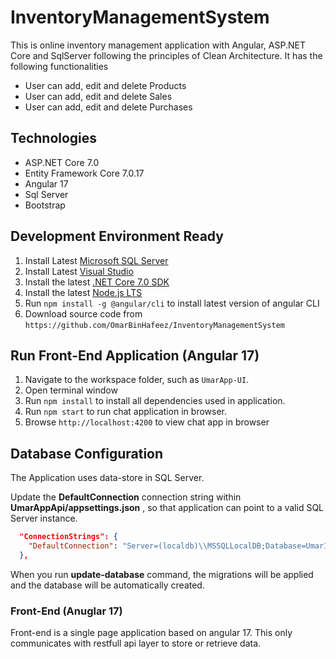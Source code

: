 # InventoryManagementSystem
This is online inventory management application with Angular, ASP.NET Core and SqlServer following the principles of Clean Architecture. It has the following functionalities </br> 
 * User can add, edit and delete Products</br>
 * User can add, edit and delete Sales</br>
 * User can add, edit and delete Purchases</br>

## Technologies

* ASP.NET Core 7.0
* Entity Framework Core 7.0.17
* Angular 17
* Sql Server
* Bootstrap

## Development Environment Ready

1. Install Latest [Microsoft SQL Server](https://www.microsoft.com/en-us/sql-server/sql-server-downloads)
2. Install Latest [Visual Studio](https://visualstudio.microsoft.com/downloads/)
3. Install the latest [.NET Core 7.0 SDK](https://dotnet.microsoft.com/download/dotnet-core/7.0)
4. Install the latest [Node.js LTS](https://nodejs.org/en/)
5. Run `npm install -g @angular/cli` to install latest version of angular CLI
6. Download source code from  `https://github.com/OmarBinHafeez/InventoryManagementSystem` 

## Run Front-End Application (Angular 17)

1. Navigate to the workspace folder, such as `UmarApp-UI`.
2. Open terminal window
3. Run `npm install` to install all dependencies used in application.
4. Run `npm start` to run chat application in browser.
5. Browse `http://localhost:4200` to view chat app in browser

## Database Configuration

The Application uses data-store in SQL Server.

Update the **DefaultConnection** connection string within **UmarAppApi/appsettings.json** , so that application can point to a valid SQL Server instance. 

```json
  "ConnectionStrings": {
    "DefaultConnection": "Server=(localdb)\\MSSQLLocalDB;Database=UmarInventory; Trusted_Connection=True; MultipleActiveResultSets=True;"
  },
```

When you run **update-database** command, the migrations will be applied and the database will be automatically created.


### Front-End (Anuglar 17)

Front-end is a single page application based on angular 17. This only communicates with restfull api layer to store or retrieve data.

